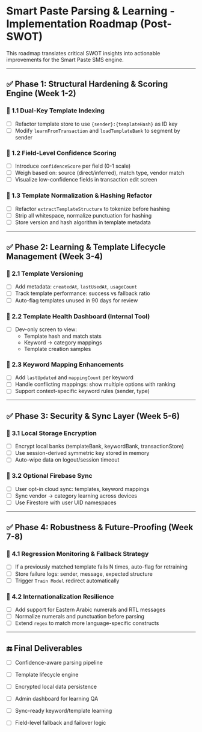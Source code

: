# Smart Paste Parsing & Learning - Implementation Roadmap (Post-SWOT)

This roadmap translates critical SWOT insights into actionable improvements for the Smart Paste SMS engine.

---

## ✅ Phase 1: Structural Hardening & Scoring Engine (Week 1-2)

### 🔹 1.1 Dual-Key Template Indexing
- [ ] Refactor template store to use `{sender}:{templateHash}` as ID key
- [ ] Modify `learnFromTransaction` and `loadTemplateBank` to segment by sender

### 🔹 1.2 Field-Level Confidence Scoring
- [ ] Introduce `confidenceScore` per field (0-1 scale)
- [ ] Weigh based on: source (direct/inferred), match type, vendor match
- [ ] Visualize low-confidence fields in transaction edit screen

### 🔹 1.3 Template Normalization & Hashing Refactor
- [ ] Refactor `extractTemplateStructure` to tokenize before hashing
- [ ] Strip all whitespace, normalize punctuation for hashing
- [ ] Store version and hash algorithm in template metadata

---

## ✅ Phase 2: Learning & Template Lifecycle Management (Week 3-4)

### 🔹 2.1 Template Versioning
- [ ] Add metadata: `createdAt`, `lastUsedAt`, `usageCount`
- [ ] Track template performance: success vs fallback ratio
- [ ] Auto-flag templates unused in 90 days for review

### 🔹 2.2 Template Health Dashboard (Internal Tool)
- [ ] Dev-only screen to view:
  - Template hash and match stats
  - Keyword → category mappings
  - Template creation samples

### 🔹 2.3 Keyword Mapping Enhancements
- [ ] Add `lastUpdated` and `mappingCount` per keyword
- [ ] Handle conflicting mappings: show multiple options with ranking
- [ ] Support context-specific keyword rules (sender, type)

---

## ✅ Phase 3: Security & Sync Layer (Week 5-6)

### 🔹 3.1 Local Storage Encryption
- [ ] Encrypt local banks (templateBank, keywordBank, transactionStore)
- [ ] Use session-derived symmetric key stored in memory
- [ ] Auto-wipe data on logout/session timeout

### 🔹 3.2 Optional Firebase Sync
- [ ] User opt-in cloud sync: templates, keyword mappings
- [ ] Sync vendor → category learning across devices
- [ ] Use Firestore with user UID namespaces

---

## ✅ Phase 4: Robustness & Future-Proofing (Week 7-8)

### 🔹 4.1 Regression Monitoring & Fallback Strategy
- [ ] If a previously matched template fails N times, auto-flag for retraining
- [ ] Store failure logs: sender, message, expected structure
- [ ] Trigger `Train Model` redirect automatically

### 🔹 4.2 Internationalization Resilience
- [ ] Add support for Eastern Arabic numerals and RTL messages
- [ ] Normalize numerals and punctuation before parsing
- [ ] Extend `regex` to match more language-specific constructs

---

## 🔚 Final Deliverables

- [ ] Confidence-aware parsing pipeline
- [ ] Template lifecycle engine
- [ ] Encrypted local data persistence
- [ ] Admin dashboard for learning QA
- [ ] Sync-ready keyword/template learning
- [ ] Field-level fallback and failover logic

